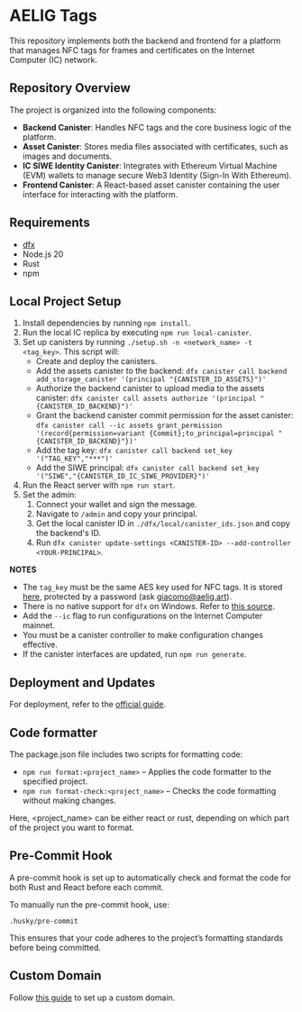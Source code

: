 # AELIG Tags

This repository implements both the backend and frontend for a platform that manages NFC tags for frames and certificates on the Internet Computer (IC) network.

## Repository Overview

The project is organized into the following components:

- **Backend Canister**: Handles NFC tags and the core business logic of the platform.
- **Asset Canister**: Stores media files associated with certificates, such as images and documents.
- **IC SIWE Identity Canister**: Integrates with Ethereum Virtual Machine (EVM) wallets to manage secure Web3 Identity (Sign-In With Ethereum).
- **Frontend Canister**: A React-based asset canister containing the user interface for interacting with the platform.

## Requirements

- [dfx](https://internetcomputer.org/docs/current/developer-docs/getting-started/install/#installing-dfx)
- Node.js 20
- Rust
- npm

## Local Project Setup

1. Install dependencies by running `npm install`.
2. Run the local IC replica by executing `npm run local-canister`.
3. Set up canisters by running `./setup.sh -n <network_name> -t <tag_key>`. This script will:
   - Create and deploy the canisters.
   - Add the assets canister to the backend: `dfx canister call backend add_storage_canister '(principal "{CANISTER_ID_ASSETS}")'`
   - Authorize the backend canister to upload media to the assets canister: `dfx canister call assets authorize '(principal "{CANISTER_ID_BACKEND}")'`
   - Grant the backend canister commit permission for the asset canister: `dfx canister call --ic assets grant_permission '(record{permission=variant {Commit};to_principal=principal "{CANISTER_ID_BACKEND}"})'`
   - Add the tag key: `dfx canister call backend set_key '("TAG_KEY","***")'`
   - Add the SIWE principal: `dfx canister call backend set_key '("SIWE","{CANISTER_ID_IC_SIWE_PROVIDER}")'`
4. Run the React server with `npm run start`.
5. Set the admin:
   1. Connect your wallet and sign the message.
   2. Navigate to `/admin` and copy your principal.
   3. Get the local canister ID in `./dfx/local/canister_ids.json` and copy the backend's ID.
   4. Run `dfx canister update-settings <CANISTER-ID> --add-controller <YOUR-PRINCIPAL>`.

**NOTES**

- The `tag_key` must be the same AES key used for NFC tags. It is stored [here](https://paste.digital/?p=Hdzu5BPjOnuaHq-Tmhyot), protected by a password (ask [giacomo@aelig.art](mailto:giacomo@aelig.art)).
- There is no native support for `dfx` on Windows. Refer to [this source](https://internetcomputer.org/docs/current/developer-docs/getting-started/install/windows-wsl).
- Add the `--ic` flag to run configurations on the Internet Computer mainnet.
- You must be a canister controller to make configuration changes effective.
- If the canister interfaces are updated, run `npm run generate`.

## Deployment and Updates

For deployment, refer to the [official guide](https://internetcomputer.org/docs/current/developer-docs/developer-tools/cli-tools/cli-reference/dfx-deploy).

## Code formatter

The package.json file includes two scripts for formatting code:

- `npm run format:<project_name>` – Applies the code formatter to the specified project.
- `npm run format-check:<project_name>` – Checks the code formatting without making changes.

Here, <project_name> can be either react or rust, depending on which part of the project you want to format.

## Pre-Commit Hook

A pre-commit hook is set up to automatically check and format the code for both Rust and React before each commit.

To manually run the pre-commit hook, use:

```shell
.husky/pre-commit
```

This ensures that your code adheres to the project’s formatting standards before being committed.

## Custom Domain

Follow [this guide](https://internetcomputer.org/docs/current/developer-docs/web-apps/custom-domains/using-custom-domains) to set up a custom domain.
